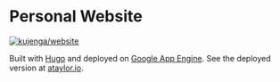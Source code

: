 # Personal Website

[![kujenga/website](https://circleci.com/gh/kujenga/website.svg?style=svg)](https://circleci.com/gh/kujenga/website)

Built with [Hugo][hugo] and deployed on [Google App Engine][gae]. See the
deployed version at [ataylor.io](https://ataylor.io).


<!-- Citations -->
[hugo]: https://gohugo.io
[gae]: https://cloud.google.com/appengine
